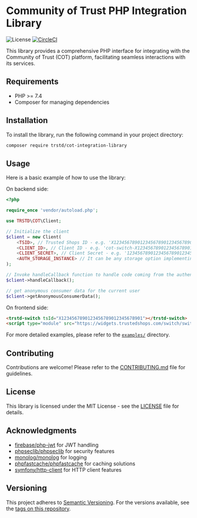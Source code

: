 # Community of Trust PHP Integration Library

![License](https://img.shields.io/github/license/trustedshops-public/cot-php-integration-library)
[![CircleCI](https://dl.circleci.com/status-badge/img/gh/trustedshops-public/cot-php-integration-library/tree/main.svg?style=shield)](https://dl.circleci.com/status-badge/redirect/gh/trustedshops-public/cot-php-integration-library/tree/main)

This library provides a comprehensive PHP interface for integrating with the Community of Trust (COT) platform, facilitating seamless interactions with its services.

## Requirements

- PHP >= 7.4
- Composer for managing dependencies

## Installation

To install the library, run the following command in your project directory:

```sh
composer require trstd/cot-integration-library
```

## Usage

Here is a basic example of how to use the library:

On backend side:

```php
<?php

require_once 'vendor/autoload.php';

use TRSTD\COT\Client;

// Initialize the client
$client = new Client(
    <TSID>, // Trusted Shops ID - e.g. 'X1234567890123456789012345678901'
    <CLIENT_ID>, // Client ID - e.g. 'cot-switch-X1234567890123456789012345678901'
    <CLIENT_SECRET>, // Client Secret - e.g. '1234567890123456789012345678901234567890123456789012345678901234'
    <AUTH_STORAGE_INSTANCE> // It can be any storage option implementing AuthStorageInterface - e.g. new DatabaseAuthStorage()
);

// Invoke handleCallback function to handle code coming from the authentication server
$client->handleCallback();

// get anonymous consumer data for the current user
$client->getAnonymousConsumerData();
```

On frontend side:

```html
<trstd-switch tsId="X1234567890123456789012345678901"></trstd-switch>
<script type="module" src="https://widgets.trustedshops.com/switch/switch.js"></script>
```

For more detailed examples, please refer to the [`examples/`](./examples/) directory.

## Contributing

Contributions are welcome! Please refer to the [CONTRIBUTING.md](CONTRIBUTING.md) file for guidelines.

## License

This library is licensed under the MIT License - see the [LICENSE](LICENSE) file for details.

## Acknowledgments

- [firebase/php-jwt](https://github.com/firebase/php-jwt) for JWT handling
- [phpseclib/phpseclib](https://github.com/phpseclib/phpseclib) for security features
- [monolog/monolog](https://github.com/Seldaek/monolog) for logging
- [phpfastcache/phpfastcache](https://github.com/PHPSocialNetwork/phpfastcache) for caching solutions
- [symfony/http-client](https://github.com/symfony/http-client) for HTTP client features

## Versioning

This project adheres to [Semantic Versioning](https://semver.org/). For the versions available, see the [tags on this repository](
    https://github.com/trustedshops-public/cot-php-integration-library/tags
).
